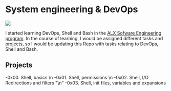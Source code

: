 # System engineering & DevOps

![](https://ibb.co/6tn8Rgq)

I started learning DevOps, Shell and Bash in the [ALX Sofware Engineering program](https://www.alxafrica.com/software-engineering/). In the course of learning, I would be assigned different tasks and projects, so I would be updating this Repo with tasks relating to DevOps, Shell and Bash.

## Projects

-0x00. Shell, basics \n
-0x01. Shell, permissions \n
-0x02. Shell, I/O Redirections and filters "\n"
-0x03. Shell, init files, variables and expansions
